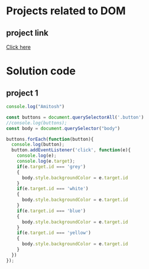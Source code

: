 # Projects related to DOM

## project link
[Click here](https://stackblitz.com/edit/dom-project-chaiaurcode?file=index.html)

# Solution code

## project 1

```javascript
console.log("Amitosh")

const buttons = document.querySelectorAll('.button')
//console.log(buttons);
const body = document.querySelector("body")

buttons.forEach(function(button){
  console.log(button);
  button.addEventListener('click', function(e){
    console.log(e);
    console.log(e.target);
    if(e.target.id === 'grey')
    {
      body.style.backgroundColor = e.target.id
    }
    if(e.target.id === 'white')
    {
      body.style.backgroundColor = e.target.id
    }
    if(e.target.id === 'blue')
    {
      body.style.backgroundColor = e.target.id
    }
    if(e.target.id === 'yellow')
    {
      body.style.backgroundColor = e.target.id
    }
  })
});

```
